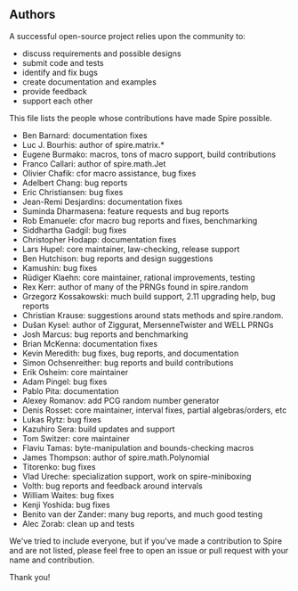 ## Authors

A successful open-source project relies upon the community to:

* discuss requirements and possible designs
* submit code and tests
* identify and fix bugs
* create documentation and examples
* provide feedback
* support each other

This file lists the people whose contributions have made Spire
possible.

* Ben Barnard: documentation fixes
* Luc J. Bourhis: author of spire.matrix.*
* Eugene Burmako: macros, tons of macro support, build contributions
* Franco Callari: author of spire.math.Jet
* Olivier Chafik: cfor macro assistance, bug fixes
* Adelbert Chang: bug reports
* Eric Christiansen: bug fixes
* Jean-Remi Desjardins: documentation fixes
* Suminda Dharmasena: feature requests and bug reports
* Rob Emanuele: cfor macro bug reports and fixes, benchmarking
* Siddhartha Gadgil: bug fixes
* Christopher Hodapp: documentation fixes
* Lars Hupel: core maintainer, law-checking, release support
* Ben Hutchison: bug reports and design suggestions
* Kamushin: bug fixes
* Rüdiger Klaehn: core maintainer, rational improvements, testing
* Rex Kerr: author of many of the PRNGs found in spire.random
* Grzegorz Kossakowski: much build support, 2.11 upgrading help, bug reports
* Christian Krause: suggestions around stats methods and spire.random.
* Dušan Kysel: author of Ziggurat, MersenneTwister and WELL PRNGs
* Josh Marcus: bug reports and benchmarking
* Brian McKenna: documentation fixes
* Kevin Meredith: bug fixes, bug reports, and documentation
* Simon Ochsenreither: bug reports and build contributions
* Erik Osheim: core maintainer
* Adam Pingel: bug fixes
* Pablo Pita: documentation
* Alexey Romanov: add PCG random number generator
* Denis Rosset: core maintainer, interval fixes, partial algebras/orders, etc
* Lukas Rytz: bug fixes
* Kazuhiro Sera: build updates and support
* Tom Switzer: core maintainer
* Flaviu Tamas: byte-manipulation and bounds-checking macros
* James Thompson: author of spire.math.Polynomial
* Titorenko: bug fixes
* Vlad Ureche: specialization support, work on spire-miniboxing
* Volth: bug reports and feedback around intervals
* William Waites: bug fixes
* Kenji Yoshida: bug fixes
* Benito van der Zander: many bug reports, and much good testing
* Alec Zorab: clean up and tests

We've tried to include everyone, but if you've made a contribution to
Spire and are not listed, please feel free to open an issue or pull
request with your name and contribution.

Thank you!
